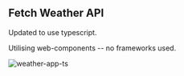## Fetch Weather API

Updated to use typescript.

Utilising web-components -- no frameworks used.

![weather-app-ts](https://github.com/user-attachments/assets/30b7ec1c-ccad-42fc-8da8-283b11a13043)
